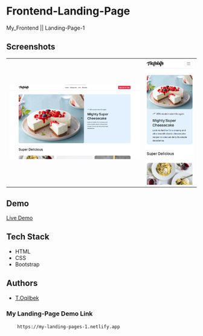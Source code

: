 # Frontend-Landing-Page
My_Frontend || Landing-Page-1

## Screenshots
<table>
    <tr>
        <td>
            <img src="./img/main/img.jpg" alt="Frontend-Landing-Page">
        </td>
        <td>
            <img src="./img/main/img1.jpg" alt="Frontend-Landing-Page">
        </td>
    </tr>
</table>

## Demo

[Live Demo](https://my-landing-pages-1.netlify.app)

## Tech Stack

- HTML
- CSS
- Bootstrap

## Authors

- [T.Oqilbek](https://www.github.com/tolqinov-o)

### My Landing-Page Demo Link

```
    https://my-landing-pages-1.netlify.app
```